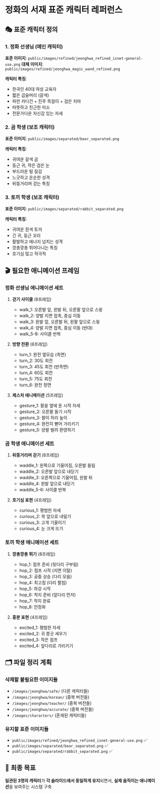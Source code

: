 # 정화의 서재 표준 캐릭터 레퍼런스

## 🎭 표준 캐릭터 정의

### 1. 정화 선생님 (메인 캐릭터)
**표준 이미지**: `public/images/refined/jeonghwa_refined_isnet-general-use.png`
**대체 이미지**: `public/images/refined/jeonghwa_magic_wand_refined.png`

**캐릭터 특징**:
- 한국인 40대 여성 교육자
- 짧은 곱슬머리 (갈색)
- 파란 카디건 + 진주 목걸이 + 검은 치마
- 따뜻하고 친근한 미소
- 전문가다운 자신감 있는 자세

### 2. 곰 학생 (보조 캐릭터)
**표준 이미지**: `public/images/separated/bear_separated.png`

**캐릭터 특징**:
- 귀여운 갈색 곰
- 둥근 귀, 작은 검은 눈
- 부드러운 털 질감
- 느긋하고 온순한 성격
- 뒤뚱거리며 걷는 특징

### 3. 토끼 학생 (보조 캐릭터)  
**표준 이미지**: `public/images/separated/rabbit_separated.png`

**캐릭터 특징**:
- 귀여운 흰색 토끼
- 긴 귀, 둥근 꼬리
- 활발하고 에너지 넘치는 성격
- 깡총깡총 뛰어다니는 특징
- 호기심 많고 적극적

## 🎬 필요한 애니메이션 프레임

### 정화 선생님 애니메이션 세트
1. **걷기 사이클** (8프레임)
   - walk_1: 오른발 앞, 왼발 뒤, 오른팔 앞으로 스윙
   - walk_2: 양발 지면 접촉, 중심 이동
   - walk_3: 왼발 앞, 오른발 뒤, 왼팔 앞으로 스윙
   - walk_4: 양발 지면 접촉, 중심 이동 (반대)
   - walk_5-8: 사이클 반복

2. **방향 전환** (6프레임)
   - turn_1: 완전 옆모습 (측면)
   - turn_2: 30도 회전
   - turn_3: 45도 회전 (반측면)
   - turn_4: 60도 회전
   - turn_5: 75도 회전
   - turn_6: 완전 정면

3. **제스처 애니메이션** (5프레임)
   - gesture_1: 팔을 옆에 둔 시작 자세
   - gesture_2: 오른팔 들기 시작
   - gesture_3: 팔이 허리 높이
   - gesture_4: 완전히 뻗어 가리키기
   - gesture_5: 양팔 벌려 환영하기

### 곰 학생 애니메이션 세트
1. **뒤뚱거리며 걷기** (6프레임)
   - waddle_1: 왼쪽으로 기울어짐, 오른발 들림
   - waddle_2: 오른발 앞으로 내딛기
   - waddle_3: 오른쪽으로 기울어짐, 왼발 뒤
   - waddle_4: 왼발 앞으로 내딛기
   - waddle_5-6: 사이클 반복

2. **호기심 표현** (4프레임)
   - curious_1: 평범한 자세
   - curious_2: 목 앞으로 내밀기
   - curious_3: 고개 기울이기
   - curious_4: 눈 크게 뜨기

### 토끼 학생 애니메이션 세트
1. **깡총깡총 뛰기** (8프레임)
   - hop_1: 점프 준비 (뒷다리 구부림)
   - hop_2: 점프 시작 (지면 이탈)
   - hop_3: 공중 상승 (다리 모음)
   - hop_4: 최고점 (다리 펼침)
   - hop_5: 하강 시작
   - hop_6: 착지 준비 (앞다리 먼저)
   - hop_7: 착지 완료
   - hop_8: 안정화

2. **흥분 표현** (4프레임)
   - excited_1: 평범한 자세
   - excited_2: 귀 쫑긋 세우기
   - excited_3: 작은 점프
   - excited_4: 앞다리로 가리키기

## 🗂️ 파일 정리 계획

### 삭제할 불필요한 이미지들
- `/images/jeonghwa/safe/` (다른 캐릭터들)
- `/images/jeonghwa/korean/` (중복 버전들)
- `/images/jeonghwa/teacher/` (중복 버전들)
- `/images/jeonghwa/accurate/` (중복 버전들)
- `/images/characters/` (혼재된 캐릭터들)

### 유지할 표준 이미지들
- `public/images/refined/jeonghwa_refined_isnet-general-use.png` ✅
- `public/images/separated/bear_separated.png` ✅  
- `public/images/separated/rabbit_separated.png` ✅

## 🎯 최종 목표

**일관된 3명의 캐릭터**가 **각 슬라이드에서 동일하게 유지**되면서, **실제 움직이는 애니메이션**을 보여주는 시스템 구축

